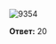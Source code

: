 ![9354](https://user-images.githubusercontent.com/34346128/152156591-9f970d5e-5972-4ab7-9abf-3eef353c03f8.png)

**Ответ:** 20
